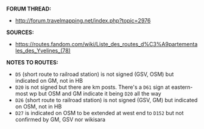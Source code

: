 ﻿**FORUM THREAD:**
- http://forum.travelmapping.net/index.php?topic=2976


**SOURCES:**
- https://routes.fandom.com/wiki/Liste_des_routes_d%C3%A9partementales_des_Yvelines_(78)


**NOTES TO ROUTES:**
- `D5` (short route to railroad station) is not signed (GSV, OSM) but indicated on GM, not in HB
- `D20` is not signed but there are km posts. There's a `D61` sign at eastern-most wp but OSM and GM indicate it being `D20` all the way
- `D26` (short route to railroad station) is not signed (GSV, GM) but indicated on OSM, not in HB
- `D27` is indicated on OSM to be extended at west end to `D152` but not confirmed by GM, GSV nor wikisara
